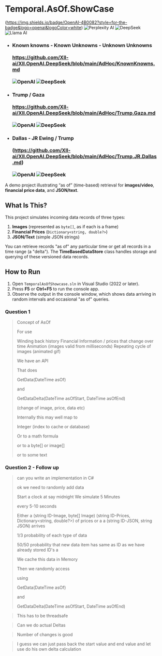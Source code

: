 # Temporal.AsOf.ShowCase

(https://img.shields.io/badge/OpenAI-4B0082?style=for-the-badge&logo=openai&logoColor=white) ![Perplexity AI](https://img.shields.io/badge/Perplexity%20AI-FF8C00?style=for-the-badge&logo=perplexity&logoColor=white) ![DeepSeek](https://img.shields.io/badge/DeepSeek-1E90FF?style=for-the-badge&logo=deepseek&logoColor=white) 
![Llama AI](https://img.shields.io/badge/Llama%20AI-39FF14?style=for-the-badge&logo=meta&logoColor=black)


- ### Known knowns - Known Unknowns - Unknown Unknowns <br><br> https://github.com/Xll-ai/Xll.OpenAI.DeepSeek/blob/main/AdHoc/KnownKnowns.md <br><br>![OpenAI](https://img.shields.io/badge/OpenAI-4B0082?style=for-the-badge&logo=openai&logoColor=white) ![DeepSeek](https://img.shields.io/badge/DeepSeek-1E90FF?style=for-the-badge&logo=deepseek&logoColor=white)

- ### Trump / Gaza <br><br> https://github.com/Xll-ai/Xll.OpenAI.DeepSeek/blob/main/AdHoc/Trump.Gaza.md <br><br> ![OpenAI](https://img.shields.io/badge/OpenAI-4B0082?style=for-the-badge&logo=openai&logoColor=white)   ![DeepSeek](https://img.shields.io/badge/DeepSeek-1E90FF?style=for-the-badge&logo=deepseek&logoColor=white)


- ### Dallas - JR Ewing / Trump <br><br> (https://github.com/Xll-ai/Xll.OpenAI.DeepSeek/blob/main/AdHoc/Trump.JR.Dallas.md)<br><br>![OpenAI](https://img.shields.io/badge/OpenAI-4B0082?style=for-the-badge&logo=openai&logoColor=white) ![DeepSeek](https://img.shields.io/badge/DeepSeek-1E90FF?style=for-the-badge&logo=deepseek&logoColor=white)



A demo project illustrating “as of” (time-based) retrieval for **images/video**, **financial price data**, and **JSON/text**.

## What Is This?

This project simulates incoming data records of three types:

1. **Images** (represented as `byte[]`, as if each is a frame)
2. **Financial Prices** (`Dictionary<string, double?>`)
3. **JSON/Text** (simple JSON strings)

You can retrieve records "as of" any particular time or get all records in a time range (a "delta"). The **TimeBasedDataStore** class handles storage and querying of these versioned data records.

## How to Run

1. Open `TemporalAsOfShowcase.sln` in Visual Studio (2022 or later).
2. Press **F5** or **Ctrl+F5** to run the console app.
3. Observe the output in the console window, which shows data arriving in random intervals and occasional "as of" queries.



### Question 1

>Concept of AsOf
>
>For use
>
>Winding back history
>Financial Information / prices that change over time
>Animation (images valid from milliseconds)
>Repeating cycle of images (animated gif)
>
>We have an API
>
>That does
>
>GetData(DateTime asOf)
>
>and
>
>GetDataDelta(DateTime asOfStart, DateTime asOfEnd)
>
>(change of image, price, data etc)
>
>Internally this may well map to 
>
>Integer (index to cache or database)
>
>Or to a math formula
>
>or to a byte[] or image[]
>
>or to some text

### Question 2 - Follow up



>can you write an implementation in C#
>
>
>ok we need to randomly add data
>
>Start a clock at say midnight
>We simulate 5 Minutes
>
>every 5-10 seconds
>
>Either a 
>(string ID-Image, byte[] Image)
> (string ID-Prices, Dictionary<string, double?>) of prices
>or
>a a (string ID-JSON, string JSON)
>arrives
>
>1/3 probability of each type of data
>
>50/50 probability that new data item has same as ID as we have already stored
>ID's a
>
>We cache this data in Memory
>
>Then we randomly access
>
>using
>
>GetData(DateTime asOf)
>
>and
>
>GetDataDelta(DateTime asOfStart, DateTime asOfEnd)

>This has to be threadsafe

>Can we do actual Deltas

>Number of changes is good

>I guess we can just pass back the start value and end value and let use do his own delta calculation
